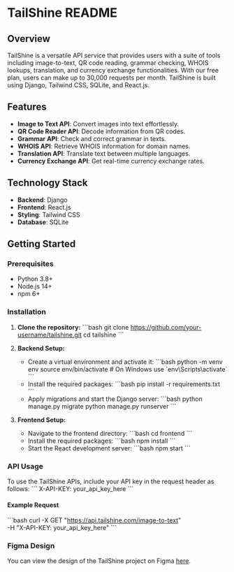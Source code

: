 
# TailShine README

## Overview
TailShine is a versatile API service that provides users with a suite of tools including image-to-text, QR code reading, grammar checking, WHOIS lookups, translation, and currency exchange functionalities. With our free plan, users can make up to 30,000 requests per month. TailShine is built using Django, Tailwind CSS, SQLite, and React.js.

## Features
- **Image to Text API**: Convert images into text effortlessly.
- **QR Code Reader API**: Decode information from QR codes.
- **Grammar API**: Check and correct grammar in texts.
- **WHOIS API**: Retrieve WHOIS information for domain names.
- **Translation API**: Translate text between multiple languages.
- **Currency Exchange API**: Get real-time currency exchange rates.

## Technology Stack
- **Backend**: Django
- **Frontend**: React.js
- **Styling**: Tailwind CSS
- **Database**: SQLite

## Getting Started

### Prerequisites
- Python 3.8+
- Node.js 14+
- npm 6+

### Installation

1. **Clone the repository:**
   \`\`\`bash
   git clone https://github.com/your-username/tailshine.git
   cd tailshine
   \`\`\`

2. **Backend Setup:**
   - Create a virtual environment and activate it:
     \`\`\`bash
     python -m venv env
     source env/bin/activate  # On Windows use \`env\Scripts\activate\`
     \`\`\`
   - Install the required packages:
     \`\`\`bash
     pip install -r requirements.txt
     \`\`\`
   - Apply migrations and start the Django server:
     \`\`\`bash
     python manage.py migrate
     python manage.py runserver
     \`\`\`

3. **Frontend Setup:**
   - Navigate to the frontend directory:
     \`\`\`bash
     cd frontend
     \`\`\`
   - Install the required packages:
     \`\`\`bash
     npm install
     \`\`\`
   - Start the React development server:
     \`\`\`bash
     npm start
     \`\`\`

### API Usage

To use the TailShine APIs, include your API key in the request header as follows:
\`\`\`
X-API-KEY: your_api_key_here
\`\`\`

#### Example Request

\`\`\`bash
curl -X GET "https://api.tailshine.com/image-to-text" \
     -H "X-API-KEY: your_api_key_here"
\`\`\`

### Figma Design
You can view the design of the TailShine project on Figma [here](https://www.figma.com/design/YazCxfTdf9EQGFPVECevWJ/TailShine?node-id=1-957&t=VnCsrDkGDuZqOZ9P-1).
